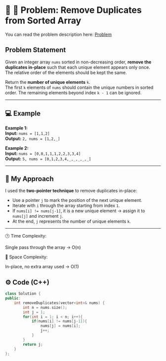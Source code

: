# 🔗 🧹 Problem: Remove Duplicates from Sorted Array

You can read the problem description here:  [Problem](https://leetcode.com/problems/remove-duplicates-from-sorted-array/)

## Problem Statement
Given an integer array `nums` sorted in non-decreasing order, **remove the duplicates in-place** such that each unique element appears only once.  
The relative order of the elements should be kept the same.

Return the **number of unique elements** `k`.  
The first `k` elements of `nums` should contain the unique numbers in sorted order. The remaining elements beyond index `k - 1` can be ignored.

---

## 💻 Example

**Example 1:**  
**Input:** `nums = [1,1,2]`  
**Output:** `2, nums = [1,2,_]`  

**Example 2:**  
**Input:** `nums = [0,0,1,1,1,2,2,3,3,4]`  
**Output:** `5, nums = [0,1,2,3,4,_,_,_,_,_]`  

---

## 🧠 My Approach

I used the **two-pointer technique** to remove duplicates in-place:

- Use a pointer `j` to mark the position of the next unique element.  
- Iterate with `i` through the array starting from index `1`.  
- If `nums[i] != nums[j-1]`, it is a new unique element → assign it to `nums[j]` and increment `j`.  
- At the end, `j` represents the number of unique elements `k`.

---

🕒 Time Complexity:

Single pass through the array → O(n)

💾 Space Complexity:

In-place, no extra array used → O(1)

## ⚙️ Code (C++)

```cpp
class Solution {
public:
    int removeDuplicates(vector<int>& nums) {
        int n = nums.size();
        int j = 1;
        for(int i = 1; i < n; i++){
            if(nums[i] != nums[j-1]){
                nums[j] = nums[i];
                j++;
            }
        }
        return j;
    }
};
